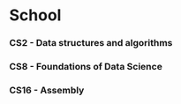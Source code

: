 # School
### CS2 - Data structures and algorithms
### CS8 - Foundations of Data Science
### CS16 - Assembly
